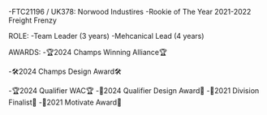 -FTC21196 / UK378: Norwood Industires -Rookie of The Year 2021-2022 Freight Frenzy

ROLE:
-Team Leader (3 years)
-Mehcanical Lead (4 years)

AWARDS:
-🏆2024 Champs Winning Alliance🏆 

-🛠️2024 Champs Design Award🛠️ 

-🏆2024 Qualifier WAC🏆 
-🧠2024 Qualifier Design Award🧠 
-🏅2021 Division Finalist🏅 
-🤝2021 Motivate Award🤝
